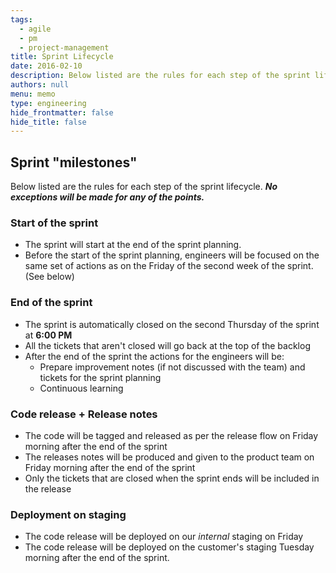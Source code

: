 ```yaml
---
tags: 
  - agile
  - pm
  - project-management
title: Sprint Lifecycle
date: 2016-02-10
description: Below listed are the rules for each step of the sprint lifecycle. No exceptions will be made for any of the points..
authors: null
menu: memo
type: engineering
hide_frontmatter: false
hide_title: false
---
```


## Sprint "milestones"
Below listed are the rules for each step of the sprint lifecycle. ***No exceptions will be made for any of the points.***

### Start of the sprint
* The sprint will start at the end of the sprint planning.
* Before the start of the sprint planning, engineers will be focused on the same set of actions as on the Friday of the second week of the sprint. (See below)

### End of the sprint
* The sprint is automatically closed on the second Thursday of the sprint at **6:00 PM**
* All the tickets that aren't closed will go back at the top of the backlog
* After the end of the sprint the actions for the engineers will be:
   * Prepare improvement notes (if not discussed with the team) and tickets for the sprint planning
   * Continuous learning

### Code release + Release notes
* The code will be tagged and released as per the release flow on Friday morning after the end of the sprint
* The releases notes will be produced and given to the product team on Friday morning after the end of the sprint
* Only the tickets that are closed when the sprint ends will be included in the release

### Deployment on staging
* The code release will be deployed on our *internal* staging on Friday
* The code release will be deployed on the customer's staging Tuesday morning after the end of the sprint.